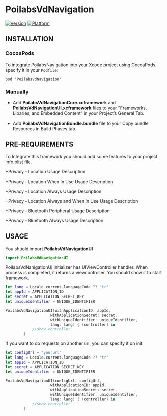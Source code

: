 # PoilabsVdNavigation
[![Version](https://img.shields.io/cocoapods/v/PoilabsVdNavigation.svg?style=flat)](https://cocoapods.org/pods/PoilabsVdNavigation)
[![Platform](https://img.shields.io/cocoapods/p/PoilabsVdNavigation.svg?style=flat)](https://cocoapods.org/pods/PoilabsVdNavigation)

## INSTALLATION

### CocoaPods

To integrate PoilabsNavigation into your Xcode project using CocoaPods, specify it in your `Podfile`:

``` curl
pod 'PoilabsVdNavigation'
```
	
### Manually

* Add **PoilabsVdNavigationCore.xcframework** and **PoilabsVdNavigationUI.xcframework** files to your "Frameworks, Libaries, and Embedded Content" in your Project’s General Tab.

* Add **PoilabsVdNavigationBundle.bundle** file to your Copy bundle Resources in Build Phases tab.


## PRE-REQUIREMENTS

To Integrate this framework you should add some features to your project info.plist file.

+Privacy - Location Usage Description

+Privacy - Location When In Use Usage Description

+Privacy - Location Always Usage Description

+Privacy - Location Always and When In Use Usage Description

+Privacy - Bluetooth Peripheral Usage Description

+Privacy - Bluetooth Always Usage Description

## USAGE

You shuold import **PoilabsVdNavigationUI**

``` Swift
import PoilabsVdNavigationUI
```

PoilabsVdNanigationUI initializer has UIViewController handler. When process is completed, it returns a viewcontroller. You should show it to start framework.


``` Swift
let lang = Locale.current.languageCode ?? "tr"
let appId = APPLICATION_ID
let secret = APPLICATION_SECRET_KEY
let uniqueIdentifier = UNIQUE_IDENTIFIER

PoilabsVdNavigationUI(withApplicationID: appId, 
					withApplicationSecret: secret, 
					withUniqueIdentifier: uniqueIdentifier, 
					lang: lang) { (controller) in
            //show controller
        }
```
If you want to do requests on another url, you can specify it on init.



``` Swift
let configUrl = "yoururl"
let lang = Locale.current.languageCode ?? "tr"
let appId = APPLICATION_ID
let secret = APPLICATION_SECRET_KEY
let uniqueIdentifier = UNIQUE_IDENTIFIER

PoilabsVdNavigationUI(configUrl: configUrl, 
					withApplicationID: appId, 
					withApplicationSecret: secret, 
					withUniqueIdentifier: uniqueIdentifier, 
					lang: lang) { (controller) in
            //show controller
        }
```



